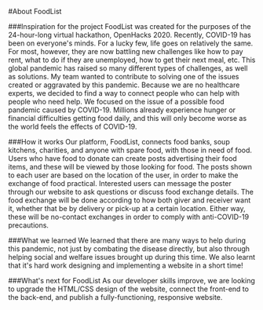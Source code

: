 #About FoodList


###Inspiration for the project
FoodList was created for the purposes of the 24-hour-long virtual hackathon, OpenHacks 2020. Recently, COVID-19 has been on everyone's minds. For a lucky few, life goes on relatively the same. For most, however, they are now battling new challenges like how to pay rent, what to do if they are unemployed, how to get their next meal, etc. This global pandemic has raised so many different types of challenges, as well as solutions. My team wanted to contribute to solving one of the issues created or aggravated by this pandemic. Because we are no healthcare experts, we decided to find a way to connect people who can help with people who need help. We focused on the issue of a possible food pandemic caused by COVID-19. Millions already experience hunger or financial difficulties getting food daily, and this will only become worse as the world feels the effects of COVID-19. 


###How it works
Our platform, FoodList, connects food banks, soup kitchens, charities, and anyone with spare food, with those in need of food. Users who have food to donate can create posts advertising their food items, and these will be viewed by those looking for food. The posts shown to each user are based on the location of the user, in order to make the exchange of food practical. Interested users can message the poster through our website to ask questions or discuss food exchange details. The food exchange will be done according to how both giver and receiver want it, whether that be by delivery or pick-up at a certain location. Either way, these will be no-contact exchanges in order to comply with anti-COVID-19 precautions.


###What we learned
We learned that there are many ways to help during this pandemic, not just by combating the disease directly, but also through helping social and welfare issues brought up during this time. We also learnt that it's hard work designing and implementing a website in a short time!

###What's next for FoodList
As our developer skills improve, we are looking to upgrade the HTML/CSS design of the website, connect the front-end to the back-end, and publish a fully-functioning, responsive website. 
